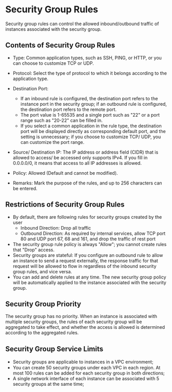 # Security Group Rules
Security group rules can control the allowed inbound/outbound traffic of instances associated with the security group.
## Contents of Security Group Rules
* Type: Common application types, such as SSH, PING, or HTTP, or you can choose to customize TCP or UDP.
* Protocol: Select the type of protocol to which it belongs according to the application type.
* Destination Port:

  - If an inbound rule is configured, the destination port refers to the instance port in the security group; if an outbound rule is configured, the destination port refers to the remote port.
  - The port value is 1-65535 and a single port such as "22" or a port range such as "20-22" can be filled in.
  - If you select a common application in the rule type, the destination port will be displayed directly as corresponding default port, and the setting is unnecessary; if you choose to customize TCP/ UDP, you can customize the port range.

* Source/ Destination IP: The IP address or address field (CIDR) that is allowed to access/ be accessed only supports IPv4. If you fill in 0.0.0.0/0, it means that access to all IP addresses is allowed.
* Policy: Allowed (Default and cannot be modified).
* Remarks: Mark the purpose of the rules, and up to 256 characters can be entered.

## Restrictions of Security Group Rules
* By default, there are following rules for security groups created by the user
   * Inbound Direction: Drop all traffic
   * Outbound Direction: As required by internal services, allow TCP port 80 and UDP port 67, 68 and 161, and drop the traffic of rest port
* The security group rule policy is always "Allow"; you cannot create rules that "Drop" access.
* Security groups are stateful: If you configure an outbound rule to allow an instance to send a request externally, the response traffic for that request will be allowed to flow in regardless of the inbound security group rules, and vice versa.
* You can add and delete rules at any time. The new security group policy will be automatically applied to the instance associated with the security group.

## Security Group Priority
The security group has no priority. When an instance is associated with multiple security groups, the rules of each security group will be aggregated to take effect, and whether the access is allowed is determined according to the aggregated rules.

## Security Group Service Limits
* Security groups are applicable to instances in a VPC environment; 　　
* You can create 50 security groups under each VPC in each region. At most 100 rules can be added for each security group in both directions;
* A single network interface of each instance can be associated with 5 security groups at the same time;
